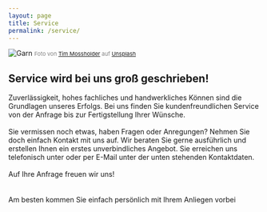```yaml
---
layout: page
title: Service
permalink: /service/
---
```


![Garn](img/g2.jpg)
<span style="color: grey; font-size: 11px">Foto von [Tim Mossholder](https://unsplash.com/@timmossholder) auf [Unsplash](https://unsplash.com) </span>

## Service wird bei uns groß geschrieben!

Zuverlässigkeit, hohes fachliches und handwerkliches Können sind die Grundlagen unseres Erfolgs. Bei uns finden Sie kundenfreundlichen Service von der Anfrage bis zur Fertigstellung Ihrer Wünsche.
<br/><br/>
Sie vermissen noch etwas, haben Fragen oder Anregungen? Nehmen Sie doch einfach Kontakt mit uns auf. Wir beraten Sie gerne ausführlich und erstellen Ihnen ein erstes unverbindliches Angebot. Sie erreichen uns telefonisch unter oder per E-Mail unter der unten stehenden Kontaktdaten.
<br/><br/>
Auf Ihre Anfrage freuen wir uns!
<br/><br/><br/>
Am besten kommen Sie einfach persönlich mit Ihrem Anliegen vorbei
